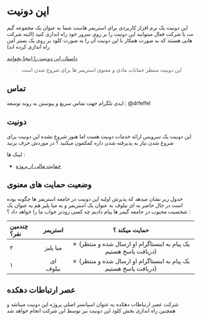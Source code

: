 
# اپن دونیت
اپن دونیت یک نرم افزار کاربردی برای استریمر هاست
شما به عنوان یک مجموعه گیم نت یا شرکت فعال میتوانید اپن دونیت را بر روی سرور خود راه اندازی کنید (البته شرکت هایی هستند که به صورت همکار با اپن دونیت آن را به صورت کلود بر روی یک بستر امن راه اندازی کرده اند)


[داستان اپن دونیت را اینجا بخوانید](https://vrgl.ir/KCmRl)

> اپن دونیت منتظر حمایات مادی و معنوی استریمر ها برای شروع شدن است

## تماس
ایدی تلگرام جهت تماس سریع و پیوستن به روند توسعه : @drfelfel
## دونیت
اپن دونیت یک سرویس ارائه خدمات دونیت هست اما هنوز شروع نشده اپن دونیت برای شروع شدن نیاز به پذیرفته شدن داره کمکمون میکنید ؟ 
در موردش حرف بزنید 

لینک ها :

+ [حمایت مالی از پروژه](https://zarinp.al/@drfelfel)

## وضعیت حمایت های معنوی
جدول زیر نشان میدهد که پذیرش اولیه اپن دونیت در جامعه استریمر ها چگونه بوده است در حال حاضر به ای نیلوف به عنوان یک استریمر و به میا پلیز هم به عنوان یک شخصیت محبوب در جامعه گیمر ها پیام دادیم چه کسی زودتر جواب ما را خواهد داد ؟ :

| چندمین نفر؟     | استریمر | حمایت میکند ؟  |
|:----------|:------------------:|:------------------:|
| ۲    |          میا پلیز        |            ✗ (یک پیام به اینستاگرام او ارسال شده و منتظر دریافت پاسخ هستیم)     |
| ۱      |         ای نیلوف        |           ✗ (یک پیام به اینستاگرام او ارسال شده و منتظر دریافت پاسخ هستیم)        |

## عصر ارتباطات دهکده
شرکت عصر ارتباطات دهکده به عنوان اسپانسر اصلی پروژه اپن دونیت میباشد و همچنین راه اندازی بخش کلود اپن دونیت نیز توسط این شرکت انجام خواهد شد
